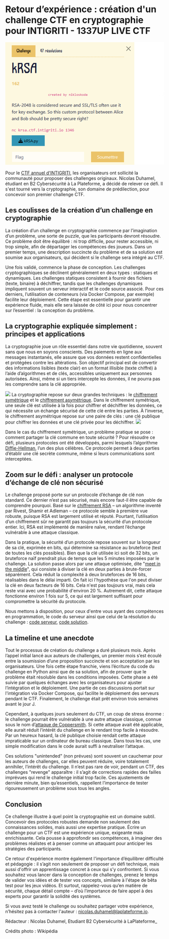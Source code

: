 # Retour d’expérience : création d'un challenge CTF en cryptographie pour INTIGRITI - 1337UP LIVE CTF

![](kRSA.png)

Pour le [CTF annuel d'INTIGRITI](https://ctf.intigriti.io/), les organisateurs ont sollicité la communauté pour proposer des challenges originaux. Nicolas Duhamel, étudiant en B2 Cybersécurité à La Plateforme, a décidé de relever ce défi. Il s'est tourné vers la cryptographie, son domaine de prédilection, pour concevoir son premier challenge CTF.


## Les coulisses de la création d’un challenge en cryptographie

La création d’un challenge en cryptographie commence par l’imagination d’un problème, une sorte de puzzle, que les participants devront résoudre. Ce problème doit être équilibré : ni trop difficile, pour rester accessible, ni trop simple, afin de départager les compétences des joueurs. Dans un premier temps, une description succincte du problème et de sa solution est soumise aux organisateurs, qui décident si le challenge sera intégré au CTF.

Une fois validé, commence la phase de conception. Les challenges cryptographiques se déclinent généralement en deux types : statiques et dynamiques. Les challenges statiques consistent à fournir des fichiers (texte, binaire) à déchiffrer, tandis que les challenges dynamiques impliquent souvent un serveur interactif et le code source associé. Pour ces derniers, l’utilisation de conteneurs (via Docker Compose, par exemple) facilite leur déploiement. Cette étape est essentielle pour garantir une expérience fluide, mais elle sera laissée de côté ici pour nous concentrer sur l’essentiel : la conception du problème.

## La cryptographie expliquée simplement : principes et applications

La cryptographie joue un rôle essentiel dans notre vie quotidienne, souvent sans que nous en soyons conscients. Des paiements en ligne aux messages instantanés, elle assure que vos données restent confidentielles et protégées contre les altérations. Son objectif principal est de convertir des informations lisibles (texte clair) en un format illisible (texte chiffré) à l’aide d’algorithmes et de clés, accessibles uniquement aux personnes autorisées. Ainsi, même si un tiers intercepte les données, il ne pourra pas les comprendre sans la clé appropriée.

![](Chiffrement_symétrique.png)
La cryptographie repose sur deux grandes techniques : le [chiffrement symétrique](https://fr.wikipedia.org/wiki/Cryptographie_sym%C3%A9trique) et le [chiffrement asymétrique](https://fr.wikipedia.org/wiki/Cryptographie_asym%C3%A9trique). Dans le chiffrement symétrique, une seule clé est utilisée à la fois pour chiffrer et déchiffrer les données, ce qui nécessite un échange sécurisé de cette clé entre les parties. À l’inverse, le chiffrement asymétrique repose sur une paire de clés : une clé publique pour chiffrer les données et une clé privée pour les déchiffrer.
![](Chiffrement_asymétrique.png)

Dans le cas du chiffrement symétrique, un problème pratique se pose : comment partager la clé commune en toute sécurité ? Pour résoudre ce défi, plusieurs protocoles ont été développés, parmi lesquels l’algorithme [Diffie-Hellman](https://fr.wikipedia.org/wiki/%C3%89change_de_cl%C3%A9s_Diffie-Hellman), l’un des plus célèbres. Ce protocole permet à deux parties d’établir une clé secrète commune, même si leurs communications sont interceptées.

## Zoom sur le défi : analyser un protocole d’échange de clé non sécurisé

Le challenge proposé porte sur un protocole d’échange de clé non standard. Ce dernier n’est pas sécurisé, mais encore faut-il être capable de comprendre pourquoi. Basé sur le [chiffrement RSA](https://fr.wikipedia.org/wiki/Chiffrement_RSA) – un algorithme inventé par Rivest, Shamir et Adleman – ce protocole semble à première vue robuste, puisque RSA est largement utilisé et réputé. Pourtant, l’utilisation d’un chiffrement sûr ne garantit pas toujours la sécurité d’un protocole entier. Ici, RSA est implémenté de manière naïve, rendant l’échange vulnérable à une attaque classique.

Dans la pratique, la sécurité d’un protocole repose souvent sur la longueur de sa clé, exprimée en bits, qui détermine sa résistance au bruteforce (test de toutes les clés possibles). Bien que la clé utilisée ici soit de 32 bits, un bruteforce naïf prendrait plus de temps que les 5 minutes imposées par le challenge. La solution passe alors par une attaque optimisée, dite "[meet in the middle](https://en.wikipedia.org/wiki/Meet-in-the-middle_attack)", qui consiste à diviser la clé en deux parties à brute-forcer séparément. Cela réduit la complexité à deux bruteforces de 16 bits, réalisables dans le délai imparti. On fait ici l'hypothèse que l'on peut diviser la clé en deux facteurs de 16 bits. Cela n'est pas toujours vrai, mais cela reste vrai avec une probabilité d'environ 20 %. Autrement dit, cette attaque fonctionne environ 1 fois sur 5, ce qui est largement suffisant pour compromettre la sécurité du protocole.

Nous mettons à disposition, pour ceux d'entre vous ayant des compétences en programmation, le code du serveur ainsi que celui de la résolution du challenge :
[code serveur](https://gist.github.com/nicolas-duhamel/90a9cfc41fdde2796e174041fd49b7a5), 
[code solution](https://gist.github.com/nicolas-duhamel/87f70081c14070aab889f26f66844c2a).

## La timeline et une anecdote

Tout le processus de création du challenge a duré plusieurs mois. Après l’appel initial lancé aux auteurs de challenges, un premier mois s’est écoulé entre la soumission d’une proposition succincte et son acceptation par les organisateurs. Une fois cette étape franchie, viens l’écriture du code du challenge en Python ainsi que de sa solution, afin de prouver que le problème était résoluble dans les conditions imposées. Cette phase a été suivie par quelques échanges avec les organisateurs pour ajuster l’intégration et le déploiement. Une partie de ces discussions portait sur l'intégration via Docker Compose, qui facilite le déploiement des serveurs pendant le CTF. Finalement, le challenge était prêt environ trois semaines avant le jour J.

Cependant, à quelques jours seulement du CTF, un coup de stress énorme : le challenge pourrait être vulnérable à une autre attaque classique, connue sous le nom d’[attaque de Coppersmith](https://en.wikipedia.org/wiki/Coppersmith%27s_attack). Si cette attaque avait été applicable, elle aurait réduit l’intérêt du challenge en le rendant trop facile à résoudre. Par un heureux hasard, la clé publique choisie rendait cette attaque impraticable sur un ordinateur de bureau classique. Dans tous les cas, une simple modification dans le code aurait suffi à neutraliser l’attaque.

Ces solutions "unintended" (non prévues) sont souvent un cauchemar pour les auteurs de challenges, car elles peuvent réduire, voire totalement annihiler, l’intérêt du challenge. Il n’est pas rare de voir, pendant un CTF, des challenges "revenge" apparaître : il s’agit de corrections rapides des failles imprévues qui rend le challenge initial trop facile. Ces ajustements de dernière minute, bien qu’essentiels, rappellent l’importance de tester rigoureusement un problème sous tous les angles.

## Conclusion

Ce challenge illustre à quel point la cryptographie est un domaine subtil. Concevoir des protocoles robustes demande non seulement des connaissances solides, mais aussi une expertise pratique. Écrire un challenge pour un CTF est une expérience unique, exigeante mais enrichissante. Cela pousse à approfondir ses compétences, à imaginer des problèmes réalistes et à penser comme un attaquant pour anticiper les stratégies des participants.

Ce retour d'expérience montre également l'importance d’équilibrer difficulté et pédagogie : il s’agit non seulement de proposer un défi technique, mais aussi d'offrir un apprentissage concret à ceux qui s’y confrontent. Si vous souhaitez vous lancer dans la conception de challenges, prenez le temps de valider vos idées et de tester vos concepts, similaire à l'étape de bêta test pour les jeux vidéos. Et surtout, rappelez-vous qu’en matière de sécurité, chaque détail compte – d’où l’importance de faire appel à des experts pour garantir la solidité des systèmes.

Si vous avez testé le challenge ou souhaitez partager votre expérience, n’hésitez pas à contacter l'auteur : [nicolas.duhamel@laplateforme.io](mailto:nicolas.duhamel@laplateforme.io).




Rédacteur : Nicolas Duhamel,
Etudiant B2 Cybersécurité à LaPlateforme_

Crédits photo : Wikipédia